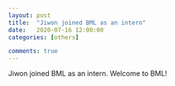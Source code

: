 ```yaml
---
layout: post
title:  "Jiwon joined BML as an intern"
date:   2020-07-16 12:00:00
categories: [others]

comments: true
---
```

Jiwon joined BML as an intern.
Welcome to BML!

